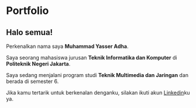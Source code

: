 # Portfolio  
## Halo semua! 

Perkenalkan nama saya **Muhammad Yasser Adha**.  

Saya seorang mahasiswa jurusan **Teknik Informatika dan Komputer** di **Politeknik Negeri Jakarta**.  

Saya sedang menjalani program studi **Teknik Multimedia dan Jaringan** dan berada di semester 6.  

Jika kamu tertarik untuk berkenalan denganku, silakan ikuti akun [Linkedin](https://www.linkedin.com/in/muhammad-yasser-adha-63b2841b9//)ku ya.

